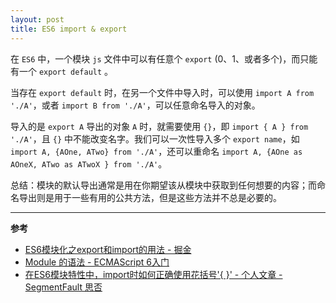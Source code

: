 ```yaml
---
layout: post
title: ES6 import & export
---
```


在 `ES6` 中，一个模块 `js` 文件中可以有任意个 `export` (0、1、或者多个)，而只能有一个 `export default` 。

当存在 `export default` 时，在另一个文件中导入时，可以使用 `import A from './A'`，或者 `import B from './A'`，可以任意命名导入的对象。

导入的是 `export A` 导出的对象 `A` 时，就需要使用 `{}`，即 `import { A } from './A'`，且 `{}` 中不能改变名字。我们可以一次性导入多个 `export name`，如 `import A, {AOne, ATwo} from './A'`，还可以重命名 `import A, {AOne as AOneX, ATwo as ATwoX } from './A'`。


总结：模块的默认导出通常是用在你期望该从模块中获取到任何想要的内容；而命名导出则是用于一些有用的公共方法，但是这些方法并不总是必要的。


---
**参考**
* [ES6模块化之export和import的用法 - 掘金](https://juejin.im/post/5b2b2d8de51d4558ba1a64e0)
* [Module 的语法 - ECMAScript 6入门](http://es6.ruanyifeng.com/#docs/module)
* [在ES6模块特性中，import时如何正确使用花括号'{ }' - 个人文章 - SegmentFault 思否](https://segmentfault.com/a/1190000010651936)